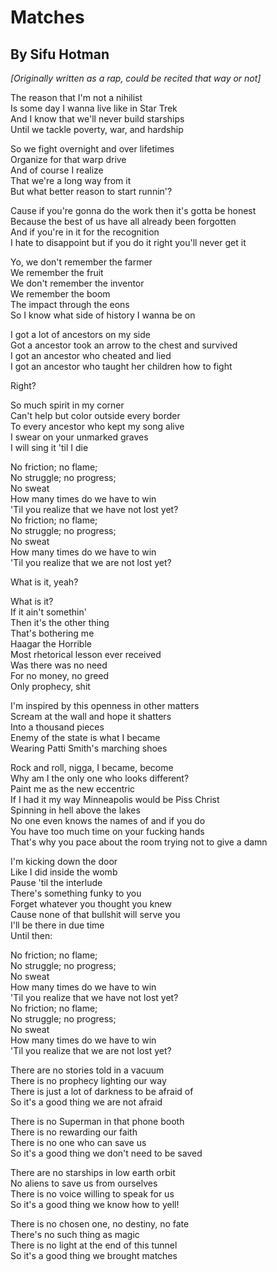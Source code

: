 # Matches
## By Sifu Hotman

*[Originally written as a rap, could be recited that way or not]*

The reason that I'm not a nihilist    
Is some day I wanna live like in Star Trek    
And I know that we'll never build starships    
Until we tackle poverty, war, and hardship    
    
So we fight overnight and over lifetimes    
Organize for that warp drive    
And of course I realize    
That we're a long way from it    
But what better reason to start runnin'?    
    
Cause if you're gonna do the work then it's gotta be honest    
Because the best of us have all already been forgotten    
And if you're in it for the recognition    
I hate to disappoint but if you do it right you'll never get it    
    
Yo, we don't remember the farmer    
We remember the fruit    
We don't remember the inventor    
We remember the boom    
The impact through the eons    
So I know what side of history I wanna be on    
    
I got a lot of ancestors on my side    
Got a ancestor took an arrow to the chest and survived    
I got an ancestor who cheated and lied    
I got an ancestor who taught her children how to fight    
    
Right?    
    
So much spirit in my corner    
Can't help but color outside every border    
To every ancestor who kept my song alive    
I swear on your unmarked graves    
I will sing it 'til I die    
    
No friction; no flame;    
No struggle; no progress;    
No sweat    
How many times do we have to win    
'Til you realize that we have not lost yet?    
No friction; no flame;    
No struggle; no progress;    
No sweat    
How many times do we have to win    
'Til you realize that we are not lost yet?    
    
What is it, yeah?    
    
What is it?    
If it ain't somethin'    
Then it's the other thing    
That's bothering me    
Haagar the Horrible    
Most rhetorical lesson ever received    
Was there was no need    
For no money, no greed    
Only prophecy, shit    
    
I'm inspired by this openness in other matters    
Scream at the wall and hope it shatters    
Into a thousand pieces    
Enemy of the state is what I became    
Wearing Patti Smith's marching shoes    
    
Rock and roll, nigga, I became, become    
Why am I the only one who looks different?    
Paint me as the new eccentric    
If I had it my way Minneapolis would be Piss Christ    
Spinning in hell above the lakes    
No one even knows the names of and if you do    
You have too much time on your fucking hands    
That's why you pace about the room trying not to give a damn    
    
I'm kicking down the door    
Like I did inside the womb    
Pause 'til the interlude    
There's something funky to you    
Forget whatever you thought you knew    
Cause none of that bullshit will serve you    
I'll be there in due time    
Until then:    
    
No friction; no flame;    
No struggle; no progress;    
No sweat    
How many times do we have to win    
'Til you realize that we have not lost yet?    
No friction; no flame;    
No struggle; no progress;    
No sweat    
How many times do we have to win    
'Til you realize that we are not lost yet?    
    
There are no stories told in a vacuum    
There is no prophecy lighting our way    
There is just a lot of darkness to be afraid of    
So it's a good thing we are not afraid    
    
There is no Superman in that phone booth    
There is no rewarding our faith    
There is no one who can save us    
So it's a good thing we don't need to be saved    
    
There are no starships in low earth orbit    
No aliens to save us from ourselves    
There is no voice willing to speak for us    
So it's a good thing we know how to yell!    
    
There is no chosen one, no destiny, no fate    
There's no such thing as magic    
There is no light at the end of this tunnel    
So it's a good thing we brought matches